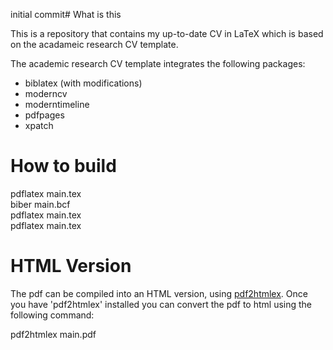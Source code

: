 initial commit# What is this

This is a repository that contains my up-to-date CV in LaTeX which is based on the acadameic research CV template.

The academic research CV template integrates the following packages:

* biblatex (with modifications)
* moderncv
* moderntimeline
* pdfpages
* xpatch

# How to build

pdflatex main.tex <br />
biber main.bcf <br />
pdflatex main.tex <br />
pdflatex main.tex <br />

# HTML Version

The pdf can be compiled into an HTML version, using [pdf2htmlex](https://github.com/coolwanglu/pdf2htmlEX). Once you have 'pdf2htmlex' installed you can convert the pdf to html using the following command:

pdf2htmlex main.pdf

